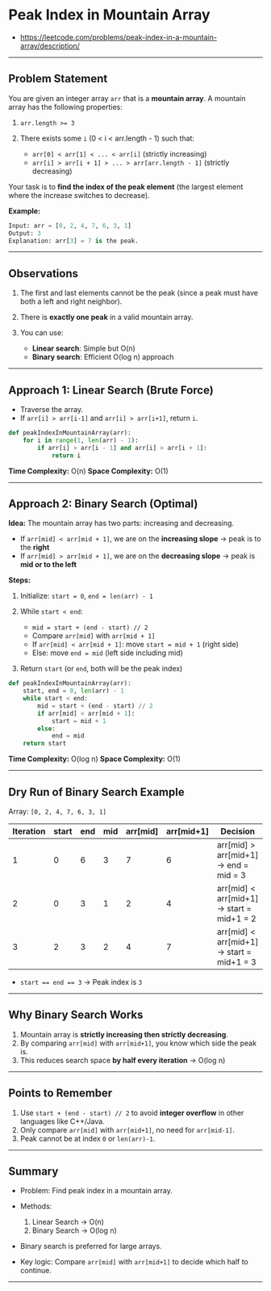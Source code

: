# Peak Index in Mountain Array

- https://leetcode.com/problems/peak-index-in-a-mountain-array/description/

---

## **Problem Statement**

You are given an integer array `arr` that is a **mountain array**. A mountain array has the following properties:

1. `arr.length >= 3`
2. There exists some `i` (0 < i < arr.length - 1) such that:

   * `arr[0] < arr[1] < ... < arr[i]` (strictly increasing)
   * `arr[i] > arr[i + 1] > ... > arr[arr.length - 1]` (strictly decreasing)

Your task is to **find the index of the peak element** (the largest element where the increase switches to decrease).

**Example:**

```python
Input: arr = [0, 2, 4, 7, 6, 3, 1]
Output: 3
Explanation: arr[3] = 7 is the peak.
```

---

## **Observations**

1. The first and last elements cannot be the peak (since a peak must have both a left and right neighbor).
2. There is **exactly one peak** in a valid mountain array.
3. You can use:

   * **Linear search**: Simple but O(n)
   * **Binary search**: Efficient O(log n) approach

---

## **Approach 1: Linear Search (Brute Force)**

* Traverse the array.
* If `arr[i] > arr[i-1]` and `arr[i] > arr[i+1]`, return `i`.

```python
def peakIndexInMountainArray(arr):
    for i in range(1, len(arr) - 1):
        if arr[i] > arr[i - 1] and arr[i] > arr[i + 1]:
            return i
```

**Time Complexity:** O(n)
**Space Complexity:** O(1)

---

## **Approach 2: Binary Search (Optimal)**

**Idea:** The mountain array has two parts: increasing and decreasing.

* If `arr[mid] < arr[mid + 1]`, we are on the **increasing slope** → peak is to the **right**
* If `arr[mid] > arr[mid + 1]`, we are on the **decreasing slope** → peak is **mid or to the left**

**Steps:**

1. Initialize: `start = 0`, `end = len(arr) - 1`
2. While `start < end`:

   * `mid = start + (end - start) // 2`
   * Compare `arr[mid]` with `arr[mid + 1]`
   * If `arr[mid] < arr[mid + 1]`: move `start = mid + 1` (right side)
   * Else: move `end = mid` (left side including mid)
3. Return `start` (or `end`, both will be the peak index)

```python
def peakIndexInMountainArray(arr):
    start, end = 0, len(arr) - 1
    while start < end:
        mid = start + (end - start) // 2
        if arr[mid] < arr[mid + 1]:
            start = mid + 1
        else:
            end = mid
    return start
```

**Time Complexity:** O(log n)
**Space Complexity:** O(1)

---

## **Dry Run of Binary Search Example**

Array: `[0, 2, 4, 7, 6, 3, 1]`

| Iteration | start | end | mid | arr[mid] | arr[mid+1] | Decision                                  |
| --------- | ----- | --- | --- | -------- | ---------- | ----------------------------------------- |
| 1         | 0     | 6   | 3   | 7        | 6          | arr[mid] > arr[mid+1] → end = mid = 3     |
| 2         | 0     | 3   | 1   | 2        | 4          | arr[mid] < arr[mid+1] → start = mid+1 = 2 |
| 3         | 2     | 3   | 2   | 4        | 7          | arr[mid] < arr[mid+1] → start = mid+1 = 3 |

* `start == end == 3` → Peak index is `3`

---

## **Why Binary Search Works**

1. Mountain array is **strictly increasing then strictly decreasing**.
2. By comparing `arr[mid]` with `arr[mid+1]`, you know which side the peak is.
3. This reduces search space **by half every iteration** → O(log n)

---

## **Points to Remember**

1. Use `start + (end - start) // 2` to avoid **integer overflow** in other languages like C++/Java.
2. Only compare `arr[mid]` with `arr[mid+1]`, no need for `arr[mid-1]`.
3. Peak cannot be at index `0` or `len(arr)-1`.

---

## **Summary**

* Problem: Find peak index in a mountain array.
* Methods:

  1. Linear Search → O(n)
  2. Binary Search → O(log n)
* Binary search is preferred for large arrays.
* Key logic: Compare `arr[mid]` with `arr[mid+1]` to decide which half to continue.

---